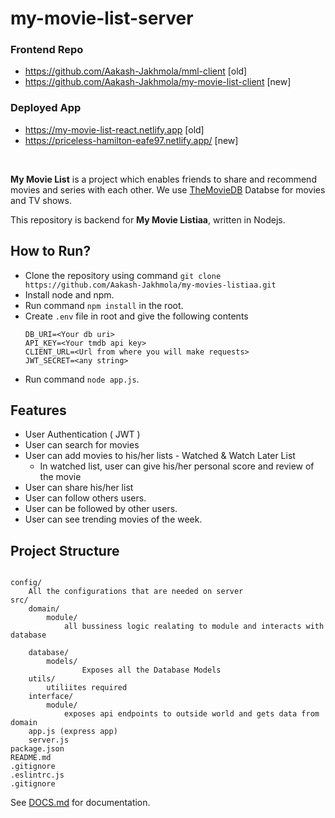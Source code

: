 # my-movie-list-server

### Frontend Repo 
* https://github.com/Aakash-Jakhmola/mml-client [old]
* https://github.com/Aakash-Jakhmola/my-movie-list-client [new]
### Deployed App 
* https://my-movie-list-react.netlify.app [old]
* https://priceless-hamilton-eafe97.netlify.app/ [new]

<br/>

**My Movie List** is a project which enables friends to share and recommend movies and series with each other.
We use [TheMovieDB](https://www.themoviedb.org) Databse for movies and TV shows.

This repository is backend for **My Movie Listiaa**, written in Nodejs.

## How to Run?

 - Clone the repository using command `git clone https://github.com/Aakash-Jakhmola/my-movies-listiaa.git`
 - Install node and npm.
 - Run command `npm install` in the root.
 - Create `.env` file in root and give the following contents
    ```
    DB_URI=<Your db uri>  
    API_KEY=<Your tmdb api key>  
    CLIENT_URL=<Url from where you will make requests>  
    JWT_SECRET=<any string>
     ``` 
 - Run command `node app.js`. 

## Features

* User Authentication ( JWT )
* User can search for movies
* User can add movies to his/her lists - Watched & Watch Later List
  * In watched list, user can give his/her personal score and review of the movie
* User can share his/her list
* User can follow others users. 
* User can be followed by other users.
* User can see trending movies of the week.


## Project Structure 

```

config/
    All the configurations that are needed on server
src/
    domain/
        module/
            all bussiness logic realating to module and interacts with database
    
    database/
        models/
                Exposes all the Database Models
    utils/
        utiliites required
    interface/
        module/
            exposes api endpoints to outside world and gets data from domain
    app.js (express app)
    server.js
package.json
README.md
.gitignore
.eslintrc.js
.gitignore
```


See [DOCS.md](DOCS.md) for documentation.

